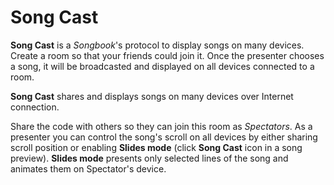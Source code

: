 # Song Cast

**Song Cast** is a *Songbook*'s protocol to display songs on many devices.
Create a room so that your friends could join it.
Once the presenter chooses a song, it will be broadcasted and displayed on all devices connected to a room.

**Song Cast** shares and displays songs on many devices over Internet connection.

Share the code with others so they can join this room as *Spectators*.
As a presenter you can control the song's scroll on all devices by either sharing scroll position or enabling **Slides mode**
(click **Song Cast** icon in a song preview).
**Slides mode** presents only selected lines of the song and animates them on Spectator's device.
